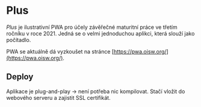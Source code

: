 # Plus

_Plus_ je ilustrativní PWA pro účely závěřečné maturitní práce
ve třetím ročníku v roce 2021. Jedná se o velmi jednoduchou aplikci,
která slouží jako počítadlo.

PWA se aktuálně dá vyzkoušet na stránce 
[https://pwa.oisw.org/](https://pwa.oisw.org/).

## Deploy

Aplikace je plug-and-play -> není potřeba nic kompilovat.
Stačí vložit do webového serveru a zajistit SSL certifikát.
